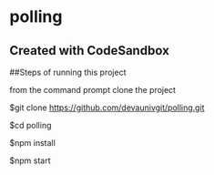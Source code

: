 # polling
## Created with CodeSandbox

##Steps of running this project

from the command prompt clone the project

$git clone https://github.com/devaunivgit/polling.git

$cd polling

$npm install

$npm start
